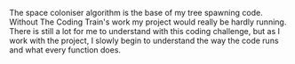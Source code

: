 The space coloniser algorithm is the base of my tree spawning code. Without The Coding Train's work my project would really be hardly running. There is still a lot for me to understand with this coding challenge, but as I work with the project, I slowly begin to understand the way the code runs and what every function does.
